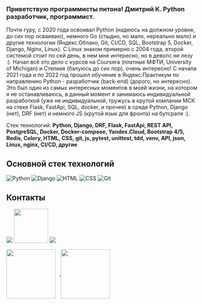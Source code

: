 ### Приветствую программисты питона! Дмитрий К. Python разработчик, программист.
Почти гуру, с 2020 года освоивал Python (надеюсь на должном уровне, до сих пор осваиваю), немного Go (стыдно, но мало, нереально мало) и другие технологии (Яндекс.Облако, Git, CI/CD, SQL, Bootstrap 5, Docker, Django, Nginx, Linux). С Linux знаком примерно с 2004 года, второй системой стоит по сей день, в нем мне интересно, но в девопс не лезу :).
Начал всё это дело с курсов на Coursera (платные МФТИ, University of Michigan) и Степике (балуюсь до сих пор), очень интересно! C начала 2021 года и по 2022 год прошел обучение в Яндекс.Практикум по направлению Python - разработчик (back-end) (дорого, но интересно). Это был один из самых интересных моментов в моей жизни, на котором я не останавливаюсь, в данный момент я занимаюсь индивидуальной разработкой (уже не индивидуальной, тружусь в крутой компании МСК на стеке Flask, FastApi, SQL, docker, и прочее) в среде Python, Django (нет), DRF (нет) и немного JS (крутой язык для фронта) на бутсрапе :).

Стек технологий:
**Python, Django, DRF, Flask, FastApi, REST API, PostgreSQL, Docker, Docker-compose, Yandex.Cloud, Bootstrap 4/5, Redis, Celery, HTML, CSS, git, js, pytest, unittest, tdd, venv, API, json, Linux, nginx, CI/CD, другие**

## Основной стек технологий
![Python](/svg/python.svg)
![Django](/svg/django.svg)
![HTML](/svg/html-5.svg)
![CSS](/svg/css3.svg)
![Git](/svg/git.svg)

## Контакты
[<img src="./svg/telegram.svg">](https://t.me/Dmitriy_id)
[<img src="./svg/gmail.svg" width="90px" height="90px">](mailto:thebrootos@gmail.com)
[<img src="./svg/Linkedin.svg">](https://www.linkedin.com/in/dmitriy-klepikov/)

<div>
<a href="https://github-readme-stats.vercel.app/api?username=themasterid&hide=contribs&show_icons=true&theme=dark">
  <img  align="center" height="130" style="margin-right: 10px" src="https://github-readme-stats.vercel.app/api?username=themasterid&hide=contribs&show_icons=true&theme=dark" />
</a>
<a href="https://github-readme-stats.vercel.app/api/top-langs/?username=themasterid&layout=compact&theme=dark">
  <img align="center" height="130" src="https://github-readme-stats.vercel.app/api/top-langs/?username=themasterid&layout=compact&theme=dark" />
</a>
</div>
